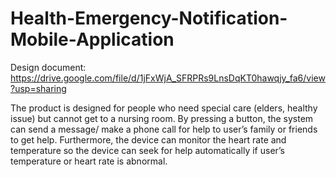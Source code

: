 # Health-Emergency-Notification-Mobile-Application

Design document: https://drive.google.com/file/d/1jFxWjA_SFRPRs9LnsDqKT0hawqjy_fa6/view?usp=sharing


The product is designed for people who need special care (elders, healthy issue) but cannot get to a nursing room. By pressing a button, the system can send a message/ make a phone call for help to user’s family or friends to get help. Furthermore, the device can monitor the heart rate and temperature so the device can seek for help automatically if user’s temperature or heart rate is abnormal.


